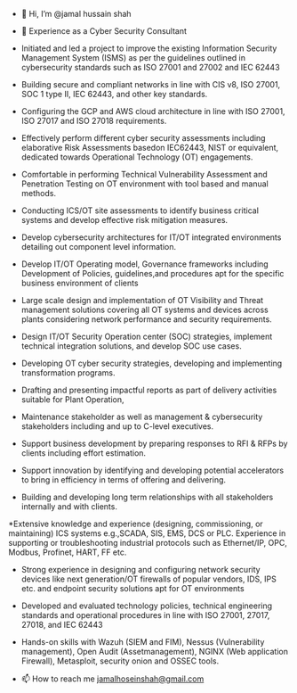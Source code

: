 - 👋 Hi, I’m @jamal hussain shah
 
- 🌱 Experience as a Cyber Security Consultant

* Initiated and led a project to improve the existing Information Security Management System (ISMS) as per the guidelines outlined in cybersecurity standards such as ISO 27001 and 27002 and IEC 62443

* Building secure and compliant networks in line with CIS v8, ISO 27001, SOC 1 type II, IEC 62443, and other key standards.

* Configuring the GCP and AWS cloud architecture in line with ISO 27001, ISO 27017 and ISO 27018 requirements.

* Effectively perform different cyber security assessments including elaborative Risk Assessments basedon IEC62443, NIST or equivalent, dedicated towards Operational Technology (OT) engagements.

* Comfortable in performing Technical Vulnerability Assessment and Penetration Testing on OT environment with tool based and manual methods.

* Conducting ICS/OT site assessments to identify business critical systems and develop effective risk mitigation measures.

* Develop cybersecurity architectures for IT/OT integrated environments detailing out component level information.

* Develop IT/OT Operating model, Governance frameworks including Development of Policies, guidelines,and procedures apt for the specific business environment of clients

* Large scale design and implementation of OT Visibility and Threat management solutions covering all OT systems and devices across plants considering network performance and security requirements.

* Design IT/OT Security Operation center (SOC) strategies, implement technical integration solutions, and develop SOC use cases.

* Developing OT cyber security strategies, developing and implementing transformation programs.

* Drafting and presenting impactful reports as part of delivery activities suitable for Plant Operation,

* Maintenance stakeholder as well as management & cybersecurity stakeholders including and up to C-level executives.

* Support business development by preparing responses to RFI & RFPs by clients including effort estimation.

* Support innovation by identifying and developing potential accelerators to bring in efficiency in terms of offering and delivering.

* Building and developing long term relationships with all stakeholders internally and with clients.

*Extensive knowledge and experience (designing, commissioning, or maintaining) ICS systems e.g.,SCADA, SIS, EMS, DCS or PLC. Experience in supporting or troubleshooting industrial protocols such as Ethernet/IP, OPC, Modbus, Profinet, HART, FF etc.

* Strong experience in designing and configuring network security devices like next generation/OT firewalls of popular vendors, IDS, IPS etc. and endpoint security solutions apt for OT environments

* Developed and evaluated technology policies, technical engineering standards and operational procedures in line with ISO 27001, 27017, 27018, and IEC 62443
* Hands-on skills with Wazuh (SIEM and FIM), Nessus (Vulnerability management), Open Audit (Assetmanagement), NGINX (Web application Firewall), Metasploit, security onion and OSSEC tools.
 
- 📫 How to reach me jamalhoseinshah@gmail.com

<!---
jamalhussainshah/jamalhussainshah is a ✨ special ✨ repository because its `README.md` (this file) appears on your GitHub profile.
You can click the Preview link to take a look at your changes.
--->
